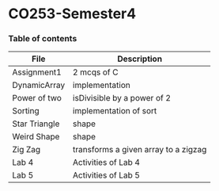 ﻿# CO253-Semester4
### Table of contents
| File | Description |
| --- | --- |
| Assignment1 | 2 mcqs of C |
| DynamicArray | implementation |
| Power of two | isDivisible by a power of 2 |
| Sorting | implementation of sort |
| Star Triangle | shape |
| Weird Shape | shape |
| Zig Zag | transforms a given array to a zigzag |
| Lab 4 | Activities of Lab 4 |
| Lab 5 | Activities of Lab 5 |
